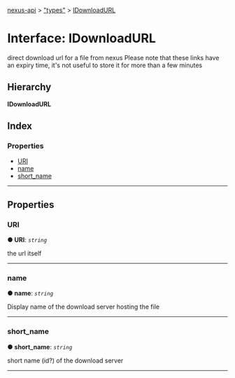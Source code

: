 [nexus-api](../README.md) > ["types"](../modules/_types_.md) > [IDownloadURL](../interfaces/_types_.idownloadurl.md)

# Interface: IDownloadURL

direct download url for a file from nexus Please note that these links have an expiry time, it's not useful to store it for more than a few minutes

## Hierarchy

**IDownloadURL**

## Index

### Properties

* [URI](_types_.idownloadurl.md#uri)
* [name](_types_.idownloadurl.md#name)
* [short_name](_types_.idownloadurl.md#short_name)

---

## Properties

<a id="uri"></a>

###  URI

**● URI**: *`string`*

the url itself

___
<a id="name"></a>

###  name

**● name**: *`string`*

Display name of the download server hosting the file

___
<a id="short_name"></a>

###  short_name

**● short_name**: *`string`*

short name (id?) of the download server

___

